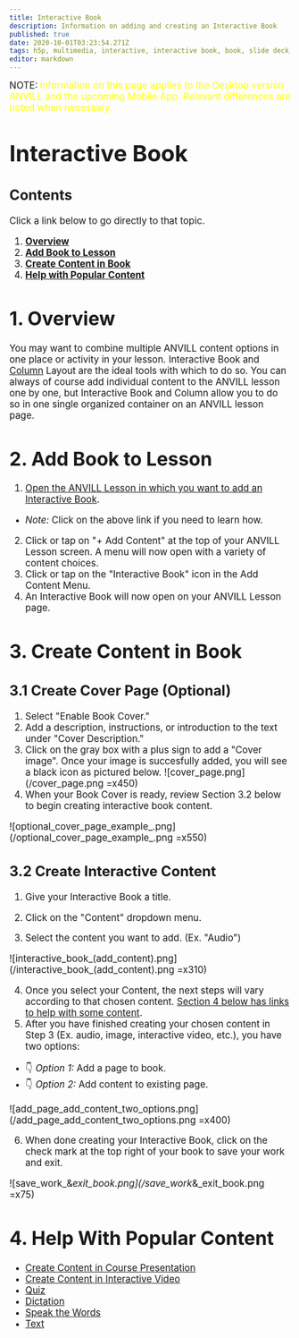 ```yaml
---
title: Interactive Book
description: Information on adding and creating an Interactive Book
published: true
date: 2020-10-01T03:23:54.271Z
tags: h5p, multimedia, interactive, interactive book, book, slide deck, interactions, add interactions
editor: markdown
---
```


<big>NOTE:</big> <big><span style="color: yellow;">Information on this page applies to  the Desktop version ANVILL and the upcoming Mobile App. Relevant differences are noted when necessary.</span> 
  
  # <big>Interactive Book</big>
  
## Contents
Click a link below to go directly to that topic. 
  1. [**Overview**](/en/interactivebook#h-1-overview)
  1. [**Add Book to Lesson**](/en/interactivebook#h-2-add-book-to-lesson)
  1. [**Create Content in Book**](/en/interactivebook#h-3-create-content-in-book)
  1. [**Help with Popular Content**](/en/interactivebook#h-4-help-with-popular-content)



# 1. Overview
You may want to combine multiple ANVILL content options in one place or activity in your lesson. Interactive Book and [Column](/en/column) Layout are the ideal tools with which to do so. You can always of course add individual content to the ANVILL lesson one by one, but Interactive Book and Column allow you to do so in one single organized container on an ANVILL lesson page.

# 2. Add Book to Lesson 
  1. [Open the ANVILL Lesson in which you want to add an Interactive Book](/en/createlesson). 
  - *Note:* Click on the above link if you need to learn how.
  2. Click or tap on "+ Add Content" at the top of your ANVILL Lesson screen. A menu will now open with a variety of content choices.
  1. Click or tap on the "Interactive Book" icon in the Add Content Menu. 
  1. An Interactive Book will now open on your ANVILL Lesson page.


  #  3. Create Content in Book
  ## 3.1 Create Cover Page (Optional)
  1.  Select "Enable Book Cover." 
  1. Add a description, instructions, or introduction to the text under "Cover Description."
  1. Click on the gray box with a plus sign to add a "Cover image". Once your image is succesfully added, you will see a black icon as pictured below.
  ![cover_page.png](/cover_page.png =x450)
  1. When your Book Cover is ready, review Section 3.2 below to begin creating interactive book content.
  
  ![optional_cover_page_example_.png](/optional_cover_page_example_.png =x550)
 
  ## 3.2 Create Interactive Content
  1. Give your Interactive Book a title. 
  
  1. Click on the "Content" dropdown menu. 
  1. Select the content you want to add. (Ex. "Audio")
  
  
  ![interactive_book_(add_content).png](/interactive_book_(add_content).png =x310)
  
  4. Once you select your Content, the next steps will vary according to that chosen content. [Section 4 below has links to help with some content](/en/interactivebook#h-4-help-with-popular-content).
  1. After you have finished creating your chosen content in Step 3 (Ex. audio, image, interactive video, etc.), you have two options: 
 -  :point_down: *Option 1:* Add a page to book.
  - :point_down: *Option 2:* Add content to existing page.
  
  ![add_page_add_content_two_options.png](/add_page_add_content_two_options.png =x400)
  
  6. When done creating your Interactive Book, click on the check mark at the top right of your book to save your work and exit. 
  
  ![save_work_&_exit_book.png](/save_work_&_exit_book.png =x75)
  

 
 
  # 4. Help With Popular Content
- [Create Content in Course Presentation](/en/coursepresentationinteractions)
- [Create Content in Interactive Video](/en/videointeractions) 
- [Quiz](/en/quiz)
- [Dictation](/en/dictation)
- [Speak the Words](/en/speakthewords)
- [Text](/en/text)

 
